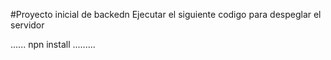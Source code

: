 #Proyecto inicial de backedn
Ejecutar el siguiente codigo para despeglar el servidor


......
npn install 
.........
